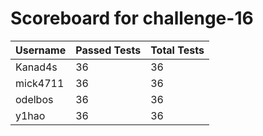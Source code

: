 # Scoreboard for challenge-16
| Username   | Passed Tests | Total Tests |
|------------|--------------|-------------|
| Kanad4s | 36 | 36 |
| mick4711 | 36 | 36 |
| odelbos | 36 | 36 |
| y1hao | 36 | 36 |
